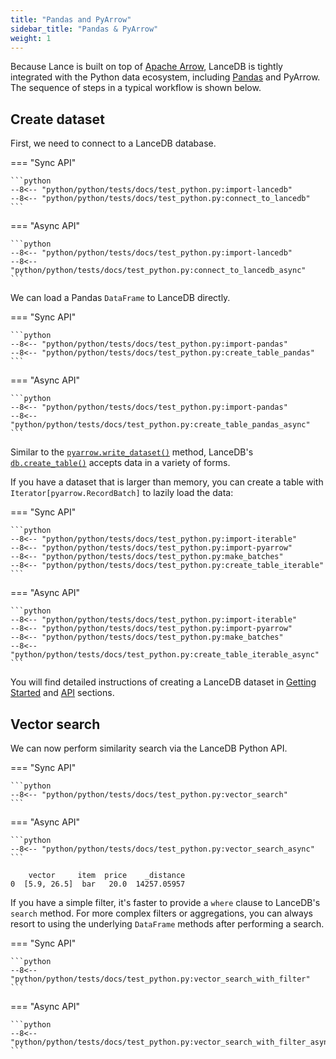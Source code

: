 ```yaml
---
title: "Pandas and PyArrow"
sidebar_title: "Pandas & PyArrow"
weight: 1
---
```


Because Lance is built on top of [Apache Arrow](https://arrow.apache.org/),
LanceDB is tightly integrated with the Python data ecosystem, including [Pandas](https://pandas.pydata.org/)
and PyArrow. The sequence of steps in a typical workflow is shown below.

## Create dataset

First, we need to connect to a LanceDB database.

=== "Sync API"

    ```python
    --8<-- "python/python/tests/docs/test_python.py:import-lancedb"
    --8<-- "python/python/tests/docs/test_python.py:connect_to_lancedb"
    ```
=== "Async API"

    ```python
    --8<-- "python/python/tests/docs/test_python.py:import-lancedb"
    --8<-- "python/python/tests/docs/test_python.py:connect_to_lancedb_async"
    ```

We can load a Pandas `DataFrame` to LanceDB directly.

=== "Sync API"

    ```python
    --8<-- "python/python/tests/docs/test_python.py:import-pandas"
    --8<-- "python/python/tests/docs/test_python.py:create_table_pandas"
    ```
=== "Async API"

    ```python
    --8<-- "python/python/tests/docs/test_python.py:import-pandas"
    --8<-- "python/python/tests/docs/test_python.py:create_table_pandas_async"
    ```

Similar to the [`pyarrow.write_dataset()`](https://arrow.apache.org/docs/python/generated/pyarrow.dataset.write_dataset.html) method, LanceDB's
[`db.create_table()`](/docs/reference/python/#lancedb.db.DBConnection.create_table) accepts data in a variety of forms.

If you have a dataset that is larger than memory, you can create a table with `Iterator[pyarrow.RecordBatch]` to lazily load the data:

=== "Sync API"

    ```python
    --8<-- "python/python/tests/docs/test_python.py:import-iterable"
    --8<-- "python/python/tests/docs/test_python.py:import-pyarrow"
    --8<-- "python/python/tests/docs/test_python.py:make_batches"
    --8<-- "python/python/tests/docs/test_python.py:create_table_iterable"
    ```
=== "Async API"

    ```python
    --8<-- "python/python/tests/docs/test_python.py:import-iterable"
    --8<-- "python/python/tests/docs/test_python.py:import-pyarrow"
    --8<-- "python/python/tests/docs/test_python.py:make_batches"
    --8<-- "python/python/tests/docs/test_python.py:create_table_iterable_async"
    ```

You will find detailed instructions of creating a LanceDB dataset in
[Getting Started](/docs/quickstart/basic-usage/#quick-start) and [API](/docs/reference/python/#lancedb.db.DBConnection.create_table)
sections.

## Vector search

We can now perform similarity search via the LanceDB Python API.

=== "Sync API"

    ```python
    --8<-- "python/python/tests/docs/test_python.py:vector_search"
    ```
=== "Async API"

    ```python
    --8<-- "python/python/tests/docs/test_python.py:vector_search_async"
    ```

```
    vector     item  price    _distance
0  [5.9, 26.5]  bar   20.0  14257.05957
```

If you have a simple filter, it's faster to provide a `where` clause to LanceDB's `search` method.
For more complex filters or aggregations, you can always resort to using the underlying `DataFrame` methods after performing a search.

=== "Sync API"

    ```python
    --8<-- "python/python/tests/docs/test_python.py:vector_search_with_filter"
    ```
=== "Async API"

    ```python
    --8<-- "python/python/tests/docs/test_python.py:vector_search_with_filter_async"
    ```
